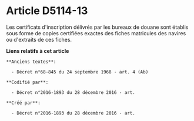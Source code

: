 # Article D5114-13

Les certificats d'inscription délivrés par les bureaux de douane sont établis sous forme de copies certifiées exactes des
fiches matricules des navires ou d'extraits de ces fiches.

**Liens relatifs à cet article**

	**Anciens textes**:

	  - Décret n°68-845 du 24 septembre 1968 - art. 4 (Ab)

	**Codifié par**:

	  - Décret n°2016-1893 du 28 décembre 2016 - art.

	**Créé par**:

	  - Décret n°2016-1893 du 28 décembre 2016 - art.

